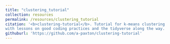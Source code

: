 ```yaml
---
title: "clustering_tutorial"
collection: resources
permalink: /resources/clustering_tutorial
citation: '<b>clustering-tutorial</b>. Tutorial for k-means clustering in R,
with lessons on good coding practices and the tidyverse along the way.'
githuburl: 'https://github.com/a-paxton/clustering-tutorial'
---
```

